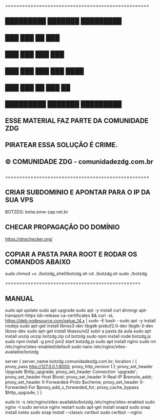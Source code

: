 
===================================================
##                                              ##
##   █████████      ███████         █████████   ##
##         ███      ███    ██       ███         ##
##       ███        ███    ███      ███         ##
##     ███          ███    ███      ███  ████   ##
##   ███            ███    ██       ███    ██   ##
##   █████████      ███████         █████████   ##
##                                              ##
##  ESSE MATERIAL FAZ PARTE DA COMUNIDADE ZDG   ##
##                                              ##
##        PIRATEAR ESSA SOLUÇÃO É CRIME.        ##
##                                              ##
##    © COMUNIDADE ZDG - comunidadezdg.com.br   ##
##                                              ##
===================================================

## CRIAR SUBDOMINIO E APONTAR PARA O IP DA SUA VPS

BOTZDG: botw.smw-zap.net.br

## CHECAR PROPAGAÇÃO DO DOMÍNIO

https://dnschecker.org/

## COPIAR A PASTA PARA ROOT E RODAR OS COMANDOS ABAIXO ##

sudo chmod +x ./botzdg_shell/botzdg.sh
cd ./botzdg.sh
sudo ./botzdg

================================================

## MANUAL 

sudo apt update
sudo apt upgrade
sudo apt -y install curl dirmngr apt-transport-https lsb-release ca-certificates && curl -sL https://deb.nodesource.com/setup_14.x | sudo -E bash -
sudo apt -y install nodejs
sudo apt-get install libnss3-dev libgdk-pixbuf2.0-dev libgtk-3-dev libxss-dev
sudo apt-get install libasound2
subir a pasta da aula
sudo apt install unzip
unzip botzdg.zip
cd botzdg
sudo npm install
node botzdg.js
sudo npm install -g pm2
pm2 start botzdg.js
sudo apt install nginx
sudo rm /etc/nginx/sites-enabled/default
sudo nano /etc/nginx/sites-available/botzdg

server {
  server_name botzdg.comunidadezdg.com.br;
  location / {
    proxy_pass http://127.0.0.1:8000;
    proxy_http_version 1.1;
    proxy_set_header Upgrade $http_upgrade;
    proxy_set_header Connection 'upgrade';
    proxy_set_header Host $host;
    proxy_set_header X-Real-IP $remote_addr;
    proxy_set_header X-Forwarded-Proto $scheme;
    proxy_set_header X-Forwarded-For $proxy_add_x_forwarded_for;
    proxy_cache_bypass $http_upgrade;
  }
  }

sudo ln -s /etc/nginx/sites-available/botzdg /etc/nginx/sites-enabled 
sudo nginx -t
sudo service nginx restart
sudo apt-get install snapd
sudo snap install notes
sudo snap install --classic certbot
sudo certbot --nginx
